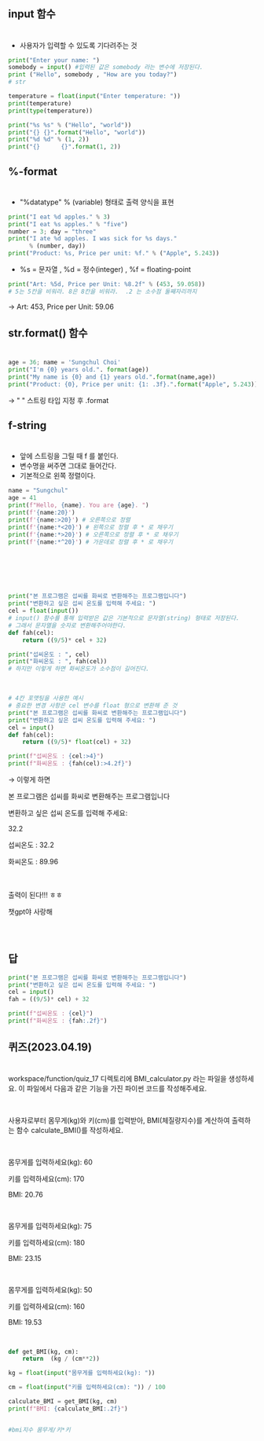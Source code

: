 ## input 함수 
#
* 사용자가 입력할 수 있도록 기다려주는 것

```python
print("Enter your name: ")
somebody = input() #입력된 값은 somebody 라는 변수에 저장된다.
print ("Hello", somebody , "How are you today?") 
# str
```
```python
temperature = float(input("Enter temperature: "))
print(temperature)
print(type(temperature))
```
```python
print("%s %s" % ("Hello", "world"))
print("{} {}".format("Hello", "world"))
print("%d %d" % (1, 2))
print("{}      {}".format(1, 2))
```

## %-format
#

* "%datatype" % (variable) 형태로 출력 양식을 표현

```python
print("I eat %d apples." % 3)
print("I eat %s apples." % "five")
number = 3; day = "three"
print("I ate %d apples. I was sick for %s days."
      % (number, day))
print("Product: %s, Price per unit: %f." % ("Apple", 5.243))
```

*  %s = 문자열 , %d = 정수(integer) , %f = floating-point

```python
print("Art: %5d, Price per Unit: %8.2f" % (453, 59.058))
# 5는 5칸을 비워라. 8은 8칸을 비워라.  .2 는 소수점 둘째자리까지
```

 → Art:   453, Price per Unit:    59.06


 ## str.format() 함수  
#


```python
age = 36; name = 'Sungchul Choi'
print("I'm {0} years old.". format(age))
print("My name is {0} and {1} years old.".format(name,age))
print("Product: {0}, Price per unit: {1: .3f}.".format("Apple", 5.243))
```

 → " " 스트링 타입 지정 후 .format

 ## f-string
 #
 * 앞에 스트링을 그릴 때 f 를 붙인다. 
 * 변수명을 써주면 그대로 들어간다.
 * 기본적으로 왼쪽 정렬이다.

 ```python
 name = "Sungchul"
age = 41
print(f"Hello, {name}. You are {age}. ")
print(f'{name:20}')
print(f'{name:>20}') # 오른쪽으로 정렬
print(f'{name:*<20}') # 왼쪽으로 정렬 후 * 로 채우기
print(f'{name:*>20}') # 오른쪽으로 정렬 후 * 로 채우기
print(f'{name:*^20}') # 가운데로 정렬 후 * 로 채우기
```
<br>
<br>
<br>
<br>

```python
print("본 프로그램은 섭씨를 화씨로 변환해주는 프로그램입니다")
print("변환하고 싶은 섭씨 온도를 입력해 주세요: ")
cel = float(input()) 
# input() 함수를 통해 입력받은 값은 기본적으로 문자열(string) 형태로 저장된다.
# 그래서 문자열을 숫자로 변환해주어야한다.
def fah(cel):
    return ((9/5)* cel + 32)

print("섭씨온도 : ", cel)
print("화씨온도 : ", fah(cel))
# 하지만 이렇게 하면 화씨온도가 소수점이 길어진다.
```
<br>

```python
# 4칸 포맷팅을 사용한 예시
# 중요한 변경 사항은 cel 변수를 float 형으로 변환해 준 것
print("본 프로그램은 섭씨를 화씨로 변환해주는 프로그램입니다")
print("변환하고 싶은 섭씨 온도를 입력해 주세요: ")
cel = input()
def fah(cel):
    return ((9/5)* float(cel) + 32)

print(f"섭씨온도 : {cel:>4}")
print(f"화씨온도 : {fah(cel):>4.2f}")
```
→ 이렇게 하면 

본 프로그램은 섭씨를 화씨로 변환해주는 프로그램입니다

변환하고 싶은 섭씨 온도를 입력해 주세요: 

32.2

섭씨온도 : 32.2

화씨온도 : 89.96

<br/>

<br/>
출력이 된다!!! ㅎㅎ

챗gpt야 사랑해



<br/>

#
## 답

```python
print("본 프로그램은 섭씨를 화씨로 변환해주는 프로그램입니다")
print("변환하고 싶은 섭씨 온도를 입력해 주세요: ")
cel = input()
fah = ((9/5)* cel) + 32

print(f"섭씨온도 : {cel}")
print(f"화씨온도 : {fah:.2f}")
```



## 퀴즈(2023.04.19)

# 

 workspace/function/quiz_17 디렉토리에 BMI_calculator.py 라는 파일을 생성하세요. 이 파일에서 다음과 같은 기능을 가진 파이썬 코드를 작성해주세요.

<br/>

사용자로부터 몸무게(kg)와 키(cm)를 입력받아, BMI(체질량지수)를 계산하여 출력하는 함수 calculate_BMI()를 작성하세요.
 
<br/>

몸무게를 입력하세요(kg): 60

키를 입력하세요(cm): 170

BMI: 20.76

<br/> 

 몸무게를 입력하세요(kg): 75

키를 입력하세요(cm): 180

BMI: 23.15

 <br/>

몸무게를 입력하세요(kg): 50

키를 입력하세요(cm): 160

BMI: 19.53

<br/>

```python
def get_BMI(kg, cm):
    return  (kg / (cm**2))

kg = float(input("몸무게를 입력하세요(kg): "))

cm = float(input("키를 입력하세요(cm): ")) / 100

calculate_BMI = get_BMI(kg, cm)
print(f"BMI: {calculate_BMI:.2f}")


#bmi지수 몸무게/키*키
```

